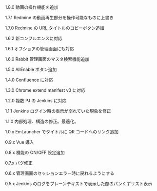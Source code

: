 1.8.0
動画の操作機能を追加

1.7.1
Redmine の動画再生部分を操作可能なものに上書き

1.7.0
Redmine の URL,タイトルのコピーボタン追加

1.6.2
新コンフルエンスに対応

1.6.1
オフショアの管理画面にも対応

1.6.0
Rabbit 管理画面のマスタ検索機能追加

1.5.0
AllEnable ボタン追加

1.4.0
Confluence に対応

1.3.0
Chrome extend manifest v3 に対応

1.2.0
複数 PJ の Jenkins に対応

1.1.1
Jenkins ログイン時の表示が崩れていた現象を修正

1.1.0
内部処理、構造の修正。最適化。

1.0.x
EmLauncher でタイトルに QR コードへのリンク追加

0.9.x
Vue 導入

0.8.x
機能の ON/OFF 設定追加

0.7.x
バグ修正

0.6.x
管理画面のセッションエラー時に戻れるようにする

0.5.x
Jenkins のログをプレーンテキストで表示した際のパンくずリスト表示
